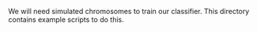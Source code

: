 We will need simulated chromosomes to train our classifier.  This directory contains example scripts to do this. 
